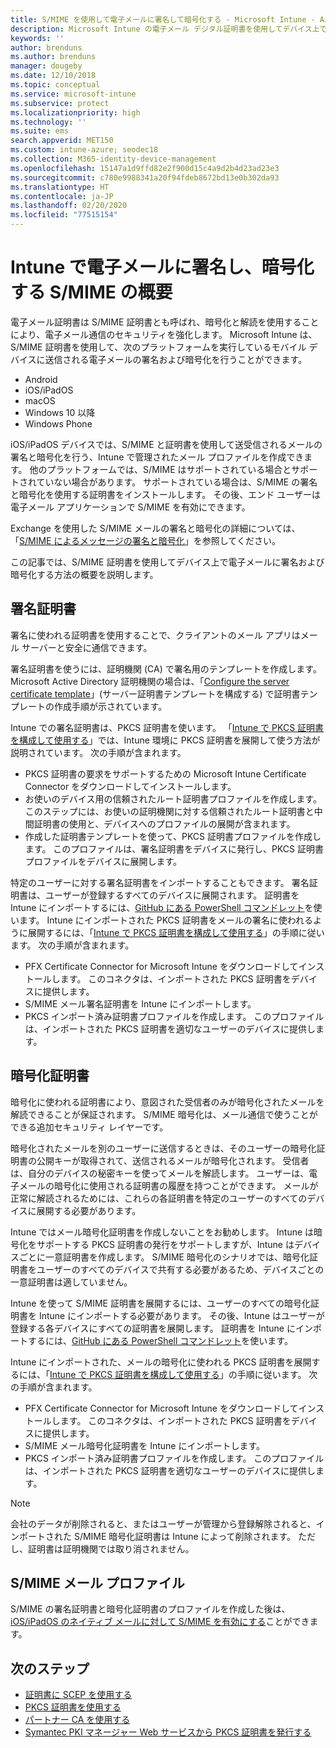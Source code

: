 ```yaml
---
title: S/MIME を使用して電子メールに署名して暗号化する - Microsoft Intune - Azure | Microsoft Docs
description: Microsoft Intune の電子メール デジタル証明書を使用してデバイス上で電子メールの署名および暗号化を実行する方法について説明します。 このような証明書は S/MIME と呼ばれ、デバイス構成プロファイルを使用して構成されています。 署名証明書と暗号化証明書は PKCS、つまりプライベート証明書を使用し、コネクタを使用して証明書をインポートします。
keywords: ''
author: brenduns
ms.author: brenduns
manager: dougeby
ms.date: 12/10/2018
ms.topic: conceptual
ms.service: microsoft-intune
ms.subservice: protect
ms.localizationpriority: high
ms.technology: ''
ms.suite: ems
search.appverid: MET150
ms.custom: intune-azure; seodec18
ms.collection: M365-identity-device-management
ms.openlocfilehash: 15147a1d9ffd82e2f900d15c4a9d2b4d23ad23e3
ms.sourcegitcommit: c780e9988341a20f94fdeb8672bd13e0b302da93
ms.translationtype: HT
ms.contentlocale: ja-JP
ms.lasthandoff: 02/20/2020
ms.locfileid: "77515154"
---
```

# <a name="smime-overview-to-sign-and-encrypt-email-in-intune"></a>Intune で電子メールに署名し、暗号化する S/MIME の概要

電子メール証明書は S/MIME 証明書とも呼ばれ、暗号化と解読を使用することにより、電子メール通信のセキュリティを強化します。 Microsoft Intune は、S/MIME 証明書を使用して、次のプラットフォームを実行しているモバイル デバイスに送信される電子メールの署名および暗号化を行うことができます。

- Android
- iOS/iPadOS
- macOS
- Windows 10 以降
- Windows Phone

iOS/iPadOS デバイスでは、S/MIME と証明書を使用して送受信されるメールの署名と暗号化を行う、Intune で管理されたメール プロファイルを作成できます。 他のプラットフォームでは、S/MIME はサポートされている場合とサポートされていない場合があります。 サポートされている場合は、S/MIME の署名と暗号化を使用する証明書をインストールします。 その後、エンド ユーザーは電子メール アプリケーションで S/MIME を有効にできます。

Exchange を使用した S/MIME メールの署名と暗号化の詳細については、「[S/MIME によるメッセージの署名と暗号化](https://docs.microsoft.com/Exchange/policy-and-compliance/smime)」を参照してください。

この記事では、S/MIME 証明書を使用してデバイス上で電子メールに署名および暗号化する方法の概要を説明します。

## <a name="signing-certificates"></a>署名証明書

署名に使われる証明書を使用することで、クライアントのメール アプリはメール サーバーと安全に通信できます。

署名証明書を使うには、証明機関 (CA) で署名用のテンプレートを作成します。 Microsoft Active Directory 証明機関の場合は、「[Configure the server certificate template](https://docs.microsoft.com/windows-server/networking/core-network-guide/cncg/server-certs/configure-the-server-certificate-template)」(サーバー証明書テンプレートを構成する) で証明書テンプレートの作成手順が示されています。

Intune での署名証明書は、PKCS 証明書を使います。 「[Intune で PKCS 証明書を構成して使用する](certficates-pfx-configure.md)」では、Intune 環境に PKCS 証明書を展開して使う方法が説明されています。 次の手順が含まれます。

- PKCS 証明書の要求をサポートするための Microsoft Intune Certificate Connector をダウンロードしてインストールします。
- お使いのデバイス用の信頼されたルート証明書プロファイルを作成します。 このステップには、お使いの証明機関に対する信頼されたルート証明書と中間証明書の使用と、デバイスへのプロファイルの展開が含まれます。
- 作成した証明書テンプレートを使って、PKCS 証明書プロファイルを作成します。 このプロファイルは、署名証明書をデバイスに発行し、PKCS 証明書プロファイルをデバイスに展開します。

特定のユーザーに対する署名証明書をインポートすることもできます。 署名証明書は、ユーザーが登録するすべてのデバイスに展開されます。 証明書を Intune にインポートするには、[GitHub にある PowerShell コマンドレット](https://github.com/Microsoft/Intune-Resource-Access)を使います。 Intune にインポートされた PKCS 証明書をメールの署名に使われるように展開するには、「[Intune で PKCS 証明書を構成して使用する](certficates-pfx-configure.md)」の手順に従います。 次の手順が含まれます。

- PFX Certificate Connector for Microsoft Intune をダウンロードしてインストールします。 このコネクタは、インポートされた PKCS 証明書をデバイスに提供します。
- S/MIME メール署名証明書を Intune にインポートします。
- PKCS インポート済み証明書プロファイルを作成します。 このプロファイルは、インポートされた PKCS 証明書を適切なユーザーのデバイスに提供します。

## <a name="encryption-certificates"></a>暗号化証明書

暗号化に使われる証明書により、意図された受信者のみが暗号化されたメールを解読できることが保証されます。 S/MIME 暗号化は、メール通信で使うことができる追加セキュリティ レイヤーです。

暗号化されたメールを別のユーザーに送信するときは、そのユーザーの暗号化証明書の公開キーが取得されて、送信されるメールが暗号化されます。 受信者は、自分のデバイスの秘密キーを使ってメールを解読します。 ユーザーは、電子メールの暗号化に使用される証明書の履歴を持つことができます。 メールが正常に解読されるためには、これらの各証明書を特定のユーザーのすべてのデバイスに展開する必要があります。

Intune ではメール暗号化証明書を作成しないことをお勧めします。 Intune は暗号化をサポートする PKCS 証明書の発行をサポートしますが、Intune はデバイスごとに一意証明書を作成します。 S/MIME 暗号化のシナリオでは、暗号化証明書をユーザーのすべてのデバイスで共有する必要があるため、デバイスごとの一意証明書は適していません。

Intune を使って S/MIME 証明書を展開するには、ユーザーのすべての暗号化証明書を Intune にインポートする必要があります。 その後、Intune はユーザーが登録する各デバイスにすべての証明書を展開します。 証明書を Intune にインポートするには、[GitHub にある PowerShell コマンドレット](https://github.com/Microsoft/Intune-Resource-Access)を使います。

Intune にインポートされた、メールの暗号化に使われる PKCS 証明書を展開するには、「[Intune で PKCS 証明書を構成して使用する](certficates-pfx-configure.md)」の手順に従います。 次の手順が含まれます。

- PFX Certificate Connector for Microsoft Intune をダウンロードしてインストールします。 このコネクタは、インポートされた PKCS 証明書をデバイスに提供します。
- S/MIME メール暗号化証明書を Intune にインポートします。
- PKCS インポート済み証明書プロファイルを作成します。 このプロファイルは、インポートされた PKCS 証明書を適切なユーザーのデバイスに提供します。

 > [!NOTE]
 > 会社のデータが削除されると、またはユーザーが管理から登録解除されると、インポートされた S/MIME 暗号化証明書は Intune によって削除されます。 ただし、証明書は証明機関では取り消されません。

## <a name="smime-email-profiles"></a>S/MIME メール プロファイル

S/MIME の署名証明書と暗号化証明書のプロファイルを作成した後は、[iOS/iPadOS のネイティブ メールに対して S/MIME を有効にする](../configuration/email-settings-ios.md)ことができます。

## <a name="next-steps"></a>次のステップ

- [証明書に SCEP を使用する](certificates-scep-configure.md)
- [PKCS 証明書を使用する](certficates-pfx-configure.md)
- [パートナー CA を使用する](certificate-authority-add-scep-overview.md)
- [Symantec PKI マネージャー Web サービスから PKCS 証明書を発行する](certificates-digicert-configure.md)
